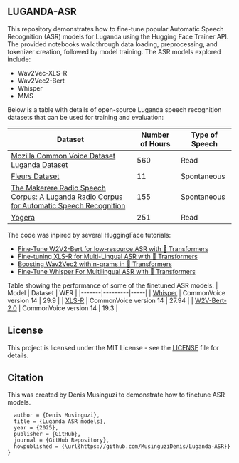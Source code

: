 ## LUGANDA-ASR

This repository demonstrates how to fine-tune popular Automatic Speech Recognition (ASR) models for Luganda using the Hugging Face Trainer API. The provided notebooks walk through data loading, preprocessing, and tokenizer creation, followed by model training. The ASR models explored include:
* Wav2Vec-XLS-R
* Wav2Vec2-Bert
* Whisper 
* MMS

Below is a table with details of open-source Luganda speech recognition datasets that can be used for training and evaluation:

| Dataset | Number of Hours | Type of Speech |
|---------|-----------------| ---------------|
|[Mozilla Common Voice Dataset Luganda Dataset](https://huggingface.co/datasets/mozilla-foundation/common_voice_17_0) | 560 | Read |
| [Fleurs Dataset](https://huggingface.co/datasets/google/fleurs) | 11 | Spontaneous |
| [The Makerere Radio Speech Corpus: A Luganda Radio Corpus for Automatic Speech Recognition](https://doi.org/10.5281/zenodo.5855016) | 155 | Spontaneous |
| [Yogera](https://github.com/AI-Lab-Makerere/Yogera-Dataset-Metadata) | 251 | Read |



The code was inpired by several HuggingFace tutorials:
* [Fine-Tune W2V2-Bert for low-resource ASR with 🤗 Transformers](https://huggingface.co/blog/fine-tune-w2v2-bert)
* [Fine-tuning XLS-R for Multi-Lingual ASR with 🤗 Transformers](https://huggingface.co/blog/fine-tune-xlsr-wav2vec2)
* [Boosting Wav2Vec2 with n-grams in 🤗 Transformers](https://huggingface.co/blog/wav2vec2-with-ngram)
* [Fine-Tune Whisper For Multilingual ASR with 🤗 Transformers](https://huggingface.co/blog/fine-tune-whisper)


Table showing the performance of some of the finetuned ASR models.
| Model | Dataset | WER |
|-------|---------|-----|
| [Whisper](https://huggingface.co/dmusingu/WHISPER-SMALL-LUGANDA-ASR-CV-14) | CommonVoice version 14 | 29.9 |
| [XLS-R](https://huggingface.co/dmusingu/XLS-R-SWAHILI-ASR-CV-14-1B) | CommonVoice version 14 | 27.94 |
| [W2V-Bert-2.0](https://huggingface.co/dmusingu/w2v-bert-2.0-luganda-CV-train-validation-7.0) | CommonVoice version 14 | 19.3 |

## License
This project is licensed under the MIT License - see the [LICENSE](https://github.com/neubig/starter-repo/blob/main/LICENSE) file for details.

## Citation
This was created by Denis Musinguzi to demonstrate how to finetune ASR models.

```@misc{musinguzi2025asr,
  author = {Denis Musinguzi},
  title = {Luganda ASR models},
  year = {2025},
  publisher = {GitHub},
  journal = {GitHub Repository},
  howpublished = {\url{https://github.com/MusinguziDenis/Luganda-ASR}}
}
```



